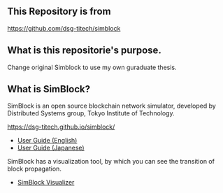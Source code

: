 ## This Repository is from
https://github.com/dsg-titech/simblock

## What is this repositorie's purpose.
Change original Simblock to use my own guraduate thesis.

## What is SimBlock?

SimBlock is an open source blockchain network simulator, developed by Distributed Systems group, Tokyo Institute of Technology.

https://dsg-titech.github.io/simblock/

- [User Guide (English)](https://github.com/dsg-titech/simblock/blob/master/docs/en/usage.md)
- [User Guide (Japanese)](https://github.com/dsg-titech/simblock/blob/master/docs/jp/usage.md)

SimBlock has a visualization tool, by which you can see the transition of block propagation.

- [SimBlock Visualizer](https://github.com/dsg-titech/simblock-visualizer)
